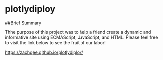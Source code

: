 # plotlydiploy


##Brief Summary

Thhe purpose of this project was to help a friend create a dynamic and informative site using ECMAScript, JavaScript, and HTML. Please feel free to visit the link below to see the fruit of our labor! 

https://zachgee.github.io/plotlydiploy/
